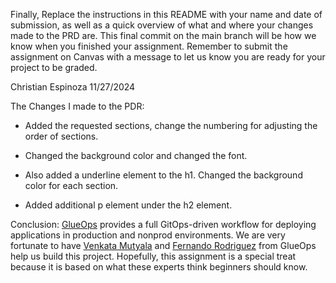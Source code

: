 Finally, Replace the instructions in this README with your name and date of submission, as well as a quick overview of what and where your changes made to the PRD are. This final commit on the main branch will be how we know when you finished your assignment. Remember to submit the assignment on Canvas with a message to let us know you are ready for your project to be graded.



Christian Espinoza 11/27/2024

The Changes I made to the PDR: 

- Added the requested sections, change the numbering for adjusting the order of sections. 

- Changed the background color and changed the font. 

- Also added a underline element to the h1. Changed the background color for each section. 

- Added additional p element under the h2 element. 


Conclusion:
<a href=https://www.glueops.dev/>GlueOps</a> provides a full GitOps-driven workflow for deploying applications in production and nonprod environments. We are very fortunate to have <a href=https://github.com/venkatamutyala/>Venkata Mutyala</a> and <a href=https://github.com/fernandoataoldotcom>Fernando Rodriguez</a> from GlueOps help us build this project. Hopefully, this assignment is a special treat because it is based on what these experts think beginners should know. 
